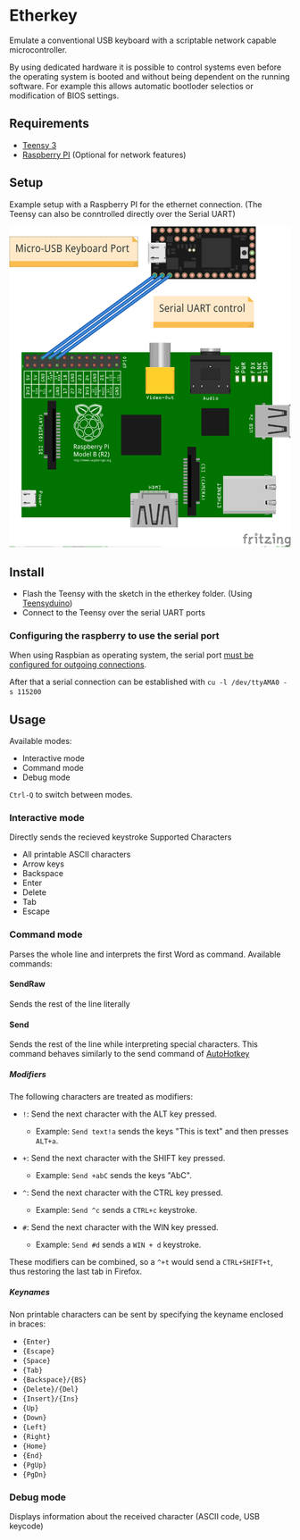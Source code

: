 Etherkey
========
Emulate a conventional USB keyboard with a scriptable network capable microcontroller.

By using dedicated hardware it is possible to control systems even before the operating system is booted and without being dependent on the running software. For example this allows automatic bootloder selectios or modification of BIOS settings.

Requirements
------------
* [Teensy 3](https://www.pjrc.com/teensy/index.html)
* [Raspberry PI](http://www.raspberrypi.org/) (Optional for network features)

Setup
-------
Example setup with a Raspberry PI for the ethernet connection. (The Teensy can also be conntrolled directly over the Serial UART)

![](doc/teensy-pi_bb.png)

Install
-------
* Flash the Teensy with the sketch in the etherkey folder. (Using [Teensyduino](https://www.pjrc.com/teensy/teensyduino.html))
* Connect to the Teensy over the serial UART ports

### Configuring the raspberry to use the serial port
When using Raspbian as operating system, the serial port [must be configured for outgoing connections](http://elinux.org/RPi_Serial_Connection#Connection_to_a_microcontroller_or_other_peripheral).

After that a serial connection can be established with `cu -l /dev/ttyAMA0 -s 115200`


Usage
-----
Available modes:

* Interactive mode
* Command mode
* Debug mode

`Ctrl-Q` to switch between modes.

### Interactive mode
Directly sends the recieved keystroke
Supported Characters

* All printable ASCII characters
* Arrow keys
* Backspace
* Enter
* Delete
* Tab
* Escape

### Command mode
Parses the whole line and interprets the first Word as command. Available commands:

#### SendRaw
Sends the rest of the line literally

#### Send
Sends the rest of the line while interpreting special characters.
This command behaves similarly to the send command of [AutoHotkey](http://ahkscript.org/docs/commands/Send.htm)

##### Modifiers
The following characters are treated as modifiers:

* `!`: Send the next character with the ALT key pressed.
	* Example: `Send text!a` sends the keys "This is text" and then presses `ALT+a`.

* `+`: Send the next character with the SHIFT key pressed.
	* Example: `Send +abC` sends the keys "AbC".

* `^`: Send the next character with the CTRL key pressed.
	* Example: `Send ^c` sends a `CTRL+c` keystroke.

* `#`: Send the next character with the WIN key pressed.
	* Example: `Send #d` sends a `WIN + d` keystroke.

These modifiers can be combined, so a `^+t` would send a `CTRL+SHIFT+t`, thus restoring the last tab in Firefox.

##### Keynames
Non printable characters can be sent by specifying the keyname enclosed in braces:

* `{Enter}`
* `{Escape}`
* `{Space}`
* `{Tab}`
* `{Backspace}/{BS}`
* `{Delete}/{Del}`
* `{Insert}/{Ins}`
* `{Up}`
* `{Down}`
* `{Left}`
* `{Right}`
* `{Home}`
* `{End}`
* `{PgUp}`
* `{PgDn}`

### Debug mode
Displays information about the received character (ASCII code, USB keycode)

